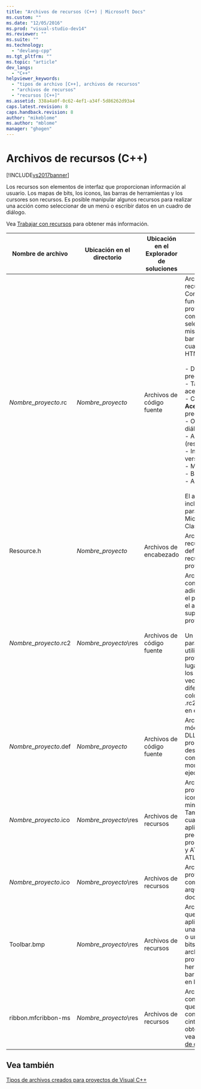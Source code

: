 ```yaml
---
title: "Archivos de recursos (C++) | Microsoft Docs"
ms.custom: ""
ms.date: "12/05/2016"
ms.prod: "visual-studio-dev14"
ms.reviewer: ""
ms.suite: ""
ms.technology: 
  - "devlang-cpp"
ms.tgt_pltfrm: ""
ms.topic: "article"
dev_langs: 
  - "C++"
helpviewer_keywords: 
  - "tipos de archivo [C++], archivos de recursos"
  - "archivos de recursos"
  - "recursos [C++]"
ms.assetid: 338a4a0f-0c62-4ef1-a34f-5d86262d93a4
caps.latest.revision: 8
caps.handback.revision: 8
author: "mikeblome"
ms.author: "mblome"
manager: "ghogen"
---
```

# Archivos de recursos (C++)
[!INCLUDE[vs2017banner](../assembler/inline/includes/vs2017banner.md)]

Los recursos son elementos de interfaz que proporcionan información al usuario.  Los mapas de bits, los iconos, las barras de herramientas y los cursores son recursos.  Es posible manipular algunos recursos para realizar una acción como seleccionar de un menú o escribir datos en un cuadro de diálogo.  
  
 Vea [Trabajar con recursos](../mfc/working-with-resource-files.md) para obtener más información.  
  
|Nombre de archivo|Ubicación en el directorio|Ubicación en el Explorador de soluciones|Descripción|  
|-----------------------|--------------------------------|----------------------------------------------|-----------------|  
|*Nombre\_proyecto*.rc|*Nombre\_proyecto*|Archivos de código fuente|Archivo de script de recursos para el proyecto.  Contendrá lo siguiente, en función del tipo de proyecto y la compatibilidad seleccionada para el mismo \(por ejemplo, barras de herramientas, cuadros de diálogo o HTML\):<br /><br /> -   Definición de menú predeterminada.<br />-   Tablas de cadenas y de aceleradores.<br />-   Cuadro de diálogo **Acerca de** predeterminado.<br />-   Otros cuadros de diálogo.<br />-   Archivo de icono \(res\\*Nombre\_proyecto*.ico\).<br />-   Información de la versión.<br />-   Mapas de bits.<br />-   Barra de herramientas.<br />-   Archivos HTML.<br /><br /> El archivo de recursos incluye el archivo Afxres.rc para recursos estándar de Microsoft Foundation Class.|  
|Resource.h|*Nombre\_proyecto*|Archivos de encabezado|Archivo de encabezado de recursos que incluye definiciones para los recursos utilizados por el proyecto.|  
|*Nombre\_proyecto*.rc2|*Nombre\_proyecto*\\res|Archivos de código fuente|Archivo de script que contiene recursos adicionales utilizados por el proyecto.  Puede incluir el archivo .rc2 en el nivel superior del archivo .rc del proyecto.<br /><br /> Un archivo .rc2 resulta útil para incluir recursos utilizados por varios proyectos diferentes.  En lugar de tener que crear los mismos recursos varias veces para proyectos diferentes, puede colocarlos en un archivo .rc2 e incluir el archivo .rc2 en el archivo .rc principal.|  
|*Nombre\_proyecto*.def|*Nombre\_proyecto*|Archivos de código fuente|Archivo de definición de módulo para un proyecto DLL.  Para un control, proporciona el nombre y la descripción del mismo, así como el tamaño del montón en tiempo de ejecución.|  
|*Nombre\_proyecto*.ico|*Nombre\_proyecto*\\res|Archivos de recursos|Archivo de icono para el proyecto o control.  Este icono aparece cuando se minimiza la aplicación.  También se utiliza en el cuadro **Acerca de** de la aplicación.  De manera predeterminada, MFC proporciona el icono MFC y ATL proporciona el icono ATL.|  
|*Nombre\_proyecto*.ico|*Nombre\_proyecto*\\res|Archivos de recursos|Archivo de icono para un proyecto MFC que incluya compatibilidad con la arquitectura documento\/vista.|  
|Toolbar.bmp|*Nombre\_proyecto*\\res|Archivos de recursos|Archivo de mapa de bits que representa la aplicación o el control en una barra de herramientas o una paleta.  Este mapa de bits se incluye en el archivo de recursos del proyecto.  La barra de herramientas inicial y la barra de estado se crean en la clase **CMainFrame**.|  
|ribbon.mfcribbon\-ms|*Nombre\_proyecto*\\res|Archivos de recursos|Archivo de recursos que contiene el código XML que define los botones, controles y atributos de la cinta de opciones.  Para obtener más información, vea [Diseñador de la cinta de opciones \(MFC\)](../mfc/ribbon-designer-mfc.md).|  
  
## Vea también  
 [Tipos de archivos creados para proyectos de Visual C\+\+](../ide/file-types-created-for-visual-cpp-projects.md)